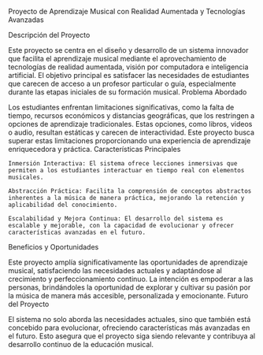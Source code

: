 Proyecto de Aprendizaje Musical con Realidad Aumentada y Tecnologías Avanzadas

Descripción del Proyecto

Este proyecto se centra en el diseño y desarrollo de un sistema innovador que facilita el aprendizaje musical mediante el aprovechamiento de tecnologías de realidad aumentada, visión por computadora e inteligencia artificial. El objetivo principal es satisfacer las necesidades de estudiantes que carecen de acceso a un profesor particular o guía, especialmente durante las etapas iniciales de su formación musical.
Problema Abordado

Los estudiantes enfrentan limitaciones significativas, como la falta de tiempo, recursos económicos y distancias geográficas, que los restringen a opciones de aprendizaje tradicionales. Estas opciones, como libros, videos o audio, resultan estáticas y carecen de interactividad. Este proyecto busca superar estas limitaciones proporcionando una experiencia de aprendizaje enriquecedora y práctica.
Características Principales

    Inmersión Interactiva: El sistema ofrece lecciones inmersivas que permiten a los estudiantes interactuar en tiempo real con elementos musicales.

    Abstracción Práctica: Facilita la comprensión de conceptos abstractos inherentes a la música de manera práctica, mejorando la retención y aplicabilidad del conocimiento.

    Escalabilidad y Mejora Continua: El desarrollo del sistema es escalable y mejorable, con la capacidad de evolucionar y ofrecer características avanzadas en el futuro.

Beneficios y Oportunidades

Este proyecto amplía significativamente las oportunidades de aprendizaje musical, satisfaciendo las necesidades actuales y adaptándose al crecimiento y perfeccionamiento continuo. La intención es empoderar a las personas, brindándoles la oportunidad de explorar y cultivar su pasión por la música de manera más accesible, personalizada y emocionante.
Futuro del Proyecto

El sistema no solo aborda las necesidades actuales, sino que también está concebido para evolucionar, ofreciendo características más avanzadas en el futuro. Esto asegura que el proyecto siga siendo relevante y contribuya al desarrollo continuo de la educación musical.
